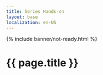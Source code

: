```yaml
---
title: Series Hands-on
layout: base
localization: en-US
---
```


{% include banner/not-ready.html %}

# {{ page.title }}
